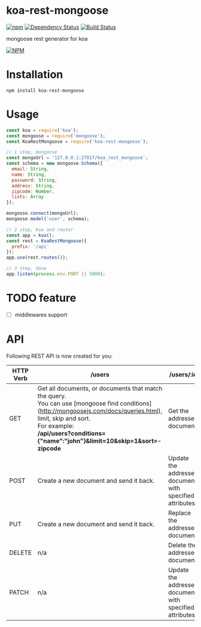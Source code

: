 # koa-rest-mongoose 

[![npm](https://img.shields.io/npm/v/koa-rest-mongoose.svg)](https://www.npmjs.com/package/koa-rest-mongoose) [![Dependency Status](https://gemnasium.com/luoyjx/koa-rest-mongoose.svg)](https://gemnasium.com/luojx/koa-rest-mongoose) [![Build Status](https://travis-ci.org/luoyjx/koa-rest-mongoose.svg?branch=master)](https://travis-ci.org/luoyjx/koa-rest-mongoose)

mongoose rest generator for koa

[![NPM](https://nodei.co/npm/koa-rest-mongoose.png?downloads=true)](https://nodei.co/npm/koa-rest-mongoose/)

# Installation

```shell
npm install koa-rest-mongoose
```

# Usage

```javascript
const koa = require('koa');
const mongoose = require('mongoose');
const KoaRestMongoose = require('koa-rest-mongoose');

// 1 step, mongoose
const mongoUrl = '127.0.0.1:27017/koa_rest_mongoose';
const schema = new mongoose.Schema({
  email: String,
  name: String,
  password: String,
  address: String,
  zipcode: Number,
  lists: Array
});

mongoose.connect(mongoUrl);
mongoose.model('user', schema);

// 2 step, koa and router
const app = koa();
const rest = KoaRestMongoose({
  prefix: '/api'
});
app.use(rest.routes());

// 3 step, done
app.listen(process.env.PORT || 5000);
```
# TODO feature

- [ ] middlewares support

# API
Following REST API is now created for you:

| HTTP Verb     | /users   | /users/:id |
| ------------- | ------------- | --------------- |
| GET           | Get all documents, or documents that match the query. <br> You can use [mongoose find conditions] (http://mongoosejs.com/docs/queries.html), limit, skip and sort. <br> For example: <br> **/api/users?conditions={"name":"john"}&limit=10&skip=1&sort=-zipcode** | Get the addressed document. |
| POST          | Create a new document and send it back. |  Update the addressed document with specified attributes. |
| PUT           | Create a new document and send it back. | Replace the addressed document. |
| DELETE        | n/a | Delete the addressed document. |
| PATCH         | n/a | Update the addressed document with specified attributes. |